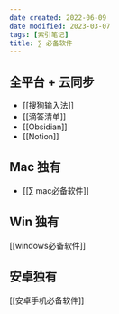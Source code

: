 ```yaml
---
date created: 2022-06-09
date modified: 2023-03-07
tags: [索引笔记]
title: ∑ 必备软件
---
```


## 全平台 + 云同步

- [[搜狗输入法]]
- [[滴答清单]]
- [[Obsidian]]
- [[Notion]]

## Mac 独有

- [[∑ mac必备软件]]

## Win 独有

[[windows必备软件]]

## 安卓独有

[[安卓手机必备软件]]

